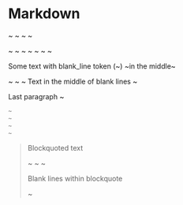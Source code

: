 # Markdown

~
~
~
~

~
~
~
~
~
~
~

Some text with blank_line token (~) ~in the middle~

~
~
~
Text in the middle of blank lines
~

Last paragraph
~

```javascript
~
~
~
~
```

> Blockquoted text
> 
> ~
> ~
> ~
>
> Blank lines within blockquote
>
> ~
> 